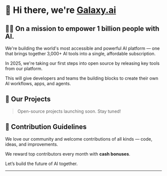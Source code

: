 # 👋 Hi there, we're [Galaxy.ai](https://galaxy.ai)

## 🙋‍♀️ On a mission to empower 1 billion people with AI.

We're building the world's most accessible and powerful AI platform — one that brings together 3,000+ AI tools into a single, affordable subscription. 

In 2025, we're taking our first steps into open source by releasing key tools from our platform.

This will give developers and teams the building blocks to create their own AI workflows, apps, and agents.

## 🚀 Our Projects

> Open-source projects launching soon. Stay tuned!

## 🌈 Contribution Guidelines

We love our community and welcome contributions of all kinds — code, ideas, and improvements.

We reward top contributors every month with **cash bonuses**.  

Let’s build the future of AI together.

---
